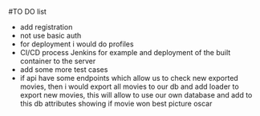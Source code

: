 #TO DO list
* add registration
* not use basic auth
* for deployment i would do profiles
* CI/CD process Jenkins for example and deployment of the built container to the server
* add some more test cases
* if api have some endpoints which allow us to check new exported movies, then i would export all movies to our db and add loader to export new movies, this will allow to use our own database and add to this db attributes showing if movie won best picture oscar

